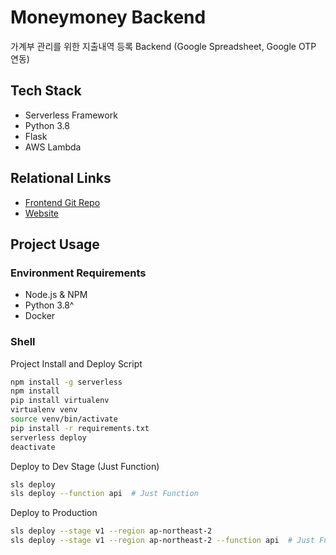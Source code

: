 # Moneymoney Backend
가계부 관리를 위한 지출내역 등록 Backend (Google Spreadsheet, Google OTP 연동)

## Tech Stack
- Serverless Framework
- Python 3.8
- Flask
- AWS Lambda

## Relational Links
- [Frontend Git Repo](https://github.com/dokdo2013/moneymoney-front)
- [Website](https://money.haenu.com)

## Project Usage
### Environment Requirements
- Node.js & NPM
- Python 3.8^
- Docker

### Shell
Project Install and Deploy Script
```bash
npm install -g serverless
npm install
pip install virtualenv
virtualenv venv
source venv/bin/activate
pip install -r requirements.txt
serverless deploy
deactivate
```

Deploy to Dev Stage (Just Function)
```bash
sls deploy
sls deploy --function api  # Just Function
```

Deploy to Production
```bash
sls deploy --stage v1 --region ap-northeast-2
sls deploy --stage v1 --region ap-northeast-2 --function api  # Just Function
```



